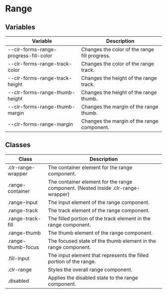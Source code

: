 # Range

## Variables

| Variable                              | Description                                   |
| ------------------------------------- | --------------------------------------------- |
| --clr-forms-range-progress-fill-color | Changes the color of the range fill progress. |
| --clr-forms-range-track-color         | Changes the color of the range track.         |
| --clr-forms-range-track-height        | Changes the height of the range track.        |
| --clr-forms-range-thumb-height        | Changes the height of the range thumb.        |
| --clr-forms-range-thumb-margin        | Changes the margin of the range thumb.        |
| --clr-forms-range-margin              | Changes the margin of the range component.    |

## Classes

| Class              | Description                                                                       |
| ------------------ | --------------------------------------------------------------------------------- |
| .clr-range-wrapper | The container element for the range component.                                    |
| .range-container   | The container element for the range component. (Nested inside .clr-range-wrapper) |
| .range-input       | The input element of the range component.                                         |
| .range-track       | The track element of the range component.                                         |
| .range-track-fill  | The filled portion of the track element in the range component.                   |
| .range-thumb       | The thumb element of the range component.                                         |
| .range-thumb-focus | The focused state of the thumb element in the range component.                    |
| .fill-input        | The input element that represents the filled portion of the range.                |
| .clr-range         | Styles the overall range component.                                               |
| .disabled          | Applies the disabled state to the range component.                                |
